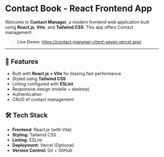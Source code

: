 #  Contact Book - React Frontend App

Welcome to **Contact Manager**, a modern frontend web application built using **React.js**, **Vite**, and **Tailwind CSS**. This app offers Contact management.

> **Live Demo:** https://contact-manager-client-seven.vercel.app/

---

## 🚀 Features

-  Built with **React.js + Vite** for blazing fast performance
-  Styled using **Tailwind CSS**
-  Linting configured with **ESLint**
-  Responsive design (mobile + desktop)
-  Authentication
-  CRUD of contact management

## 🛠️ Tech Stack

- **Frontend:** React.js (with Vite)
- **Styling:** Tailwind CSS
- **Linting:** ESLint
- **Deployment:** Vercel (Optional)
- **Version Control:** Git + GitHub



